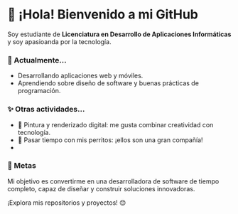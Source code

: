 # 👋 ¡Hola! Bienvenido a mi GitHub

Soy estudiante de **Licenciatura en Desarrollo de Aplicaciones Informáticas** y soy apasioanda por la tecnología.

### 🌱 Actualmente...
- Desarrollando aplicaciones web y móviles.
- Aprendiendo sobre diseño de software y buenas prácticas de programación.

### ✨ Otras actividades...
- 🎨 Pintura y renderizado digital: me gusta combinar creatividad con tecnología.
- 🐾 Pasar tiempo con mis perritos: ¡ellos son una gran compañía!
- 
### 🚀 Metas
Mi objetivo es convertirme en una desarrolladora de software de tiempo completo, capaz de diseñar y construir soluciones innovadoras.
 
¡Explora mis repositorios y proyectos! 😊

